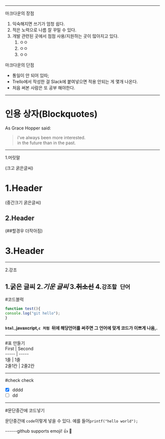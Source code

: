 ------
마크다운의 장점

1. 익숙해지면 쓰기가 엄청 쉽다.  
1. 적은 노력으로 나름 잘 꾸밀 수 있다.  
1. 개발 관련된 곳에서 점점 사용/지원하는 곳이 많아지고 있다.  
    1. ㅇㅇ
    1. ㅇㅇ
    1. ㅇㅇ

마크다운의 단점

* 통일이 안 되어 있따; 
* Trello에서 작성한 걸 Slack에 붙여넣으면 적용 안되는 게 몇개 나온다.
* 처음 써본 사람은 또 공부 해야한다.
-----------------------------------------
# 인용 상자(Blockquotes)
As Grace Hopper said:

>i've always been more interested.  
>in the future than in the past.
-------------------------------------------
1.머릿말

(크고 굵은글씨)

1.Header
=


(중간크기 굵은글씨)

2.Header
-


(##할경우 더작아짐)
# 3.Header
----------------------------------------
2.강조 

1.**굵은 글씨**
2.*기운 글씨*
3.~~취소선~~
4.`강조할 단어`
------------------------------------------
#코드블럭
```javascript
function test(){
console.log("git hello");
}
```

**```html,```javaxcript,```c 처럼 ```뒤에 해당언어를 써주면 그 언어에 맞게 코드가 이쁘게 나옴,.**

-------------------------------------------
#표 만들기  
First | Second  
----- | -----  
1줄 | 1줄  
2줄1칸 | 2줄2칸  

----------------
#check check

- [x] dddd
- [ ] dd
-------
#문단중간에 코드넣기

문단중간에 `code`이렇게 넣을 수 있다.
예를 들어`printf("hello world");` 

------github supports emoji!
:+1:
:dog:

